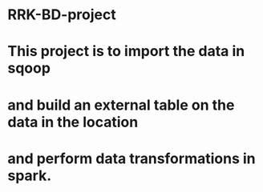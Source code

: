 # RRK-BD-project

# This project is to import the data in sqoop
# and build an external table on the data in the location
# and perform data transformations in spark.